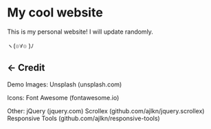 # My cool website

This is my personal website! I will update randomly.

ヽ(๏∀๏ )ﾉ


## ← Credit

Demo Images:
		Unsplash (unsplash.com)

Icons:
		Font Awesome (fontawesome.io)

Other:
		jQuery (jquery.com)
		Scrollex (github.com/ajlkn/jquery.scrollex)
		Responsive Tools (github.com/ajlkn/responsive-tools)

